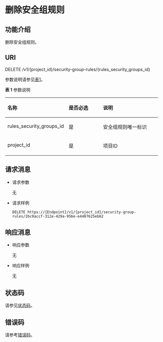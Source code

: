 # 删除安全组规则<a name="ZH-CN_TOPIC_0201534232"></a>

## 功能介绍<a name="section4195542395259"></a>

删除安全组规则。

## URI<a name="section5844660495259"></a>

DELETE /v1/\{project\_id\}/security-group-rules/\{rules\_security\_groups\_id\}

参数说明请参见[表1](#table1939240195259)。

**表 1**  参数说明

<a name="table1939240195259"></a>
<table><thead align="left"><tr id="row1961474195259"><th class="cellrowborder" valign="top" width="33.87338733873387%" id="mcps1.2.4.1.1"><p id="p1035476495259"><a name="p1035476495259"></a><a name="p1035476495259"></a>名称</p>
</th>
<th class="cellrowborder" valign="top" width="24.632463246324633%" id="mcps1.2.4.1.2"><p id="p1553041195259"><a name="p1553041195259"></a><a name="p1553041195259"></a>是否必选</p>
</th>
<th class="cellrowborder" valign="top" width="41.494149414941496%" id="mcps1.2.4.1.3"><p id="p2600047695259"><a name="p2600047695259"></a><a name="p2600047695259"></a>说明</p>
</th>
</tr>
</thead>
<tbody><tr id="row1253681595259"><td class="cellrowborder" valign="top" width="33.87338733873387%" headers="mcps1.2.4.1.1 "><p id="p2796266695259"><a name="p2796266695259"></a><a name="p2796266695259"></a>rules_security_groups_id</p>
</td>
<td class="cellrowborder" valign="top" width="24.632463246324633%" headers="mcps1.2.4.1.2 "><p id="p3612906795259"><a name="p3612906795259"></a><a name="p3612906795259"></a>是</p>
</td>
<td class="cellrowborder" valign="top" width="41.494149414941496%" headers="mcps1.2.4.1.3 "><p id="p1165773195259"><a name="p1165773195259"></a><a name="p1165773195259"></a>安全组规则唯一标识</p>
</td>
</tr>
<tr id="row4225519995259"><td class="cellrowborder" valign="top" width="33.87338733873387%" headers="mcps1.2.4.1.1 "><p id="p137426195259"><a name="p137426195259"></a><a name="p137426195259"></a>project_id</p>
</td>
<td class="cellrowborder" valign="top" width="24.632463246324633%" headers="mcps1.2.4.1.2 "><p id="p3252720195259"><a name="p3252720195259"></a><a name="p3252720195259"></a>是</p>
</td>
<td class="cellrowborder" valign="top" width="41.494149414941496%" headers="mcps1.2.4.1.3 "><p id="p10487112"><a name="p10487112"></a><a name="p10487112"></a>项目ID</p>
</td>
</tr>
</tbody>
</table>

## 请求消息<a name="section3936161695259"></a>

-   请求参数

    无

-   请求样例

    ```
    DELETE https://{Endpoint}/v1/{project_id}/security-group-rules/2bc0accf-312e-429a-956e-e4407625eb62
    ```


## 响应消息<a name="section3532656695259"></a>

-   响应参数

    无

-   响应样例

    无


## 状态码<a name="section31981619"></a>

请参见[状态码](状态码.md)。

## 错误码<a name="section85821649202813"></a>

请参考[错误码](错误码.md)。

